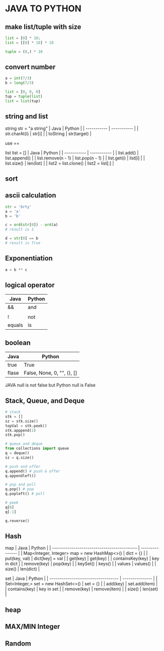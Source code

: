 # JAVA TO PYTHON
## make list/tuple with size

```python
list = [0] * 10;
list = [[0] * 10] * 10

tuple = (0,) * 10
```
## convert number
```python
a = int(7/3)
b = long(7/3)

list = [0, 0, 0]
tup = tuple(list)
list = list(tup)
```
## string and list
string
str = "a string"
| Java      | Python |
| ----------- | ----------- |
| str.charAt(i)      | str[i]       |
| toString   | str(target)        |

use ==

list
list = []
| Java      | Python |
| ----------- | ----------- |
| list.add()    | list.append() |
| list.remove(n - 1)    | list.pop(n - 1) |
| list.get(i)   | list[i] |
| list.size()   | len(list) |
| list2 = list.clone()   | list2 = list[:] |

## sort

## ascii calculation
```python
str = 'brty'
a = 'a'
b = 'b'

c = ord(str[0]) - ord(a)
# result is 1

d = str[0] == b
# result is True
```
## Exponentiation
```python
a = b ** c
```

## logical operator
| Java      | Python |
| ----------- | ----------- |
| &&      | and       |
| ||   | or        |
| !   | not        |
| equals   | is        |

## boolean
| Java      | Python |
| ----------- | ----------- |
| true      | True       |
| flase   | False, None, 0, "", (), []  |

JAVA null is not false but Python null is False

## Stack, Queue, and Deque
```python
# stack
stk = []
sz = stk.size()
topVal = stk.peek()
stk.apppend(1)
stk.pop()

# queue and deque
from collections import queue
q = deque()
sz = q.size()

# push and offer
q.append() # push & offer
q.appendleft()

# pop and poll
q.pop() # pop
q.popleft() # poll

# peek
q[0]
q[-1]

q.reverse()
```

## Hash
map
| Java                                        | Python          |
| ------------------------------------------- | --------------- |
| Map<Integer, Integer> map = new HashMap<>() | dict = {}       |
| put(key, val)                               | dict[key] = val |
| get(key)                                    | get(key)        |
| containsKey(key)                            | key in dict     |
| remove(key)                                 | pop(key)        |
| keySet()                                    | keys()          |
| values                                      | values()        |
| size()                                      | len(dict)       |

set
| Java                                | Python          |
| ----------------------------------- | --------------- |
| Set<Integer,> set = new HashSet<>() | set = {}       |
| add(key)                            | set.add(item) |
| contains(key)                       | key in set     |
| remove(key)                         | remove(item)     |
| size()                              | len(set)       |

## heap

## MAX/MIN Integer

## Random


